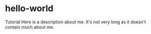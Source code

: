 # hello-world
Tutorial
Here is a description about me. It's not very long as it doesn't contain much about me.

